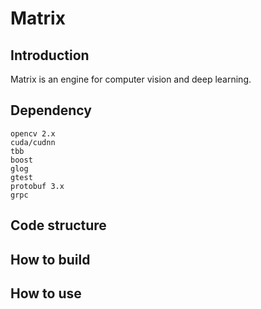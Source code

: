 # Matrix
## Introduction

Matrix is an engine for computer vision and deep learning.

## Dependency
```
opencv 2.x
cuda/cudnn
tbb
boost
glog
gtest
protobuf 3.x
grpc

```

## Code structure

## How to build

## How to use
